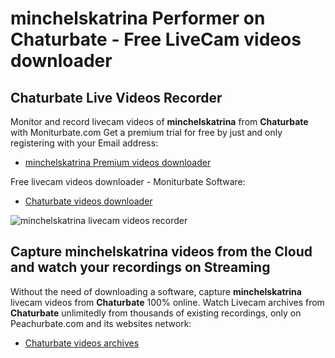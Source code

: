 # minchelskatrina Performer on Chaturbate - Free LiveCam videos downloader

## Chaturbate Live Videos Recorder

Monitor and record livecam videos of **minchelskatrina** from **Chaturbate** with Moniturbate.com
Get a premium trial for free by just and only registering with your Email address:
* [minchelskatrina Premium videos downloader](https://moniturbate.com/request-demo-licence-key.html)

Free livecam videos downloader - Moniturbate Software:
* [Chaturbate videos downloader](https://moniturbate.com/moniturbate-download-software.html)

![minchelskatrina livecam videos recorder](https://peachurnet.com/templates/moniturbate-software.png)


## Capture minchelskatrina videos from the Cloud and watch your recordings on Streaming

Without the need of downloading a software, capture **minchelskatrina** livecam videos from **Chaturbate** 100% online.
Watch Livecam archives from **Chaturbate** unlimitedly from thousands of existing recordings, only on Peachurbate.com and its websites network:
* [Chaturbate videos archives](https://peachurnet.com/)